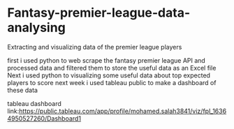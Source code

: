 # Fantasy-premier-league-data-analysing
Extracting and visualizing data of the premier league players

first i used python to web scrape the fantasy premier league API and processed data and filtered them to store the useful data as an Excel file
Next i used python to visualizing some useful data about top expected players to score next week 
i used tableau public to make a dashboard of these data

tableau dashboard link:https://public.tableau.com/app/profile/mohamed.salah3841/viz/fpl_16364950527260/Dashboard1
